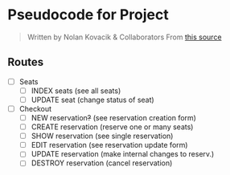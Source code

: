 # Pseudocode for Project
> Written by Nolan Kovacik & Collaborators
> From <a href="http://learnmongodbthehardway.com/schema/theater/">this source</a>

## Routes
- [ ] Seats
	- [ ] INDEX seats (see all seats)
	- [ ] UPDATE seat (change status of seat)
- [ ] Checkout
	- [ ] NEW reservation~~?~~ (see reservation creation form)
	- [ ] CREATE reservation (reserve one or many seats)
	- [ ] SHOW reservation (see single reservation)
	- [ ] EDIT reservation (see reservation update form)
	- [ ] UPDATE reservation (make internal changes to reserv.)
	- [ ] DESTROY reservation (cancel reservation)